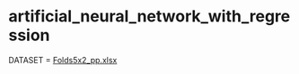 # artificial_neural_network_with_regression
DATASET = [Folds5x2_pp.xlsx](https://github.com/user-attachments/files/19794033/Folds5x2_pp.xlsx)
